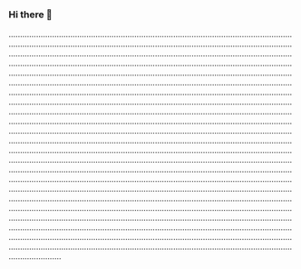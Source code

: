 ### Hi there 👋

...........................................................................................................................................................................................................................................................................................................................................................................................................................................................................................................................................................................................................................................................................................................................................................................................................................................................................................................................................................................................................................................................................................................................................................................................................................................................................................................................................................................................................................................................................................................................................................................................................................................................................................................................................................................................................................................................................................................................................................................................................................................................................................................................................................................................................................................................................................................................................................................................................................................................................................................................................................................................................................................................................................................................................................................................................................................................................................................................................................................................
